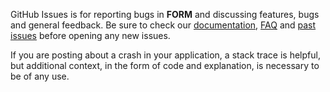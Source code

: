 GitHub Issues is for reporting bugs in **FORM** and discussing features, bugs and general feedback. Be sure to check our [documentation](http://cocoadocs.org/docsets/FORM), [FAQ](https://github.com/hyperoslo/FORM/wiki/FAQ) and [past issues](https://github.com/hyperoslo/FORM/issues?state=closed) before opening any new issues.

If you are posting about a crash in your application, a stack trace is helpful, but additional context, in the form of code and explanation, is necessary to be of any use.
